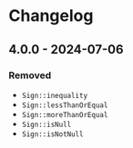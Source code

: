 # Changelog

## 4.0.0 - 2024-07-06

### Removed

- `Sign::inequality`
- `Sign::lessThanOrEqual`
- `Sign::moreThanOrEqual`
- `Sign::isNull`
- `Sign::isNotNull`
